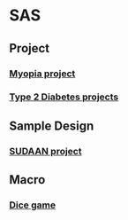 # SAS
## Project
### [Myopia project](/Project/myopia.sas)
### [Type 2 Diabetes projects](/Project/Type2D.sas)
## Sample Design
### [SUDAAN project](/)
## Macro
### [Dice game](/macro/Dice.sas)
